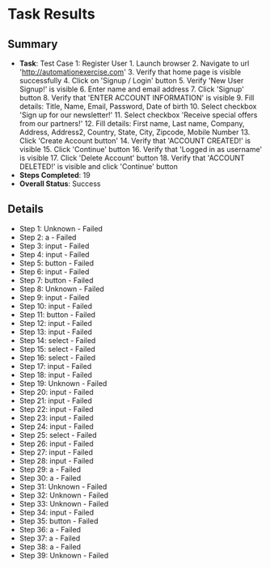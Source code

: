 
# Task Results

## Summary
- **Task**: Test Case 1: Register User 1. Launch browser 2. Navigate to url 'http://automationexercise.com' 3. Verify that home page is visible successfully 4. Click on 'Signup / Login' button 5. Verify 'New User Signup!' is visible 6. Enter name and email address 7. Click 'Signup' button 8. Verify that 'ENTER ACCOUNT INFORMATION' is visible 9. Fill details: Title, Name, Email, Password, Date of birth 10. Select checkbox 'Sign up for our newsletter!' 11. Select checkbox 'Receive special offers from our partners!' 12. Fill details: First name, Last name, Company, Address, Address2, Country, State, City, Zipcode, Mobile Number 13. Click 'Create Account button' 14. Verify that 'ACCOUNT CREATED!' is visible 15. Click 'Continue' button 16. Verify that 'Logged in as username' is visible 17. Click 'Delete Account' button 18. Verify that 'ACCOUNT DELETED!' is visible and click 'Continue' button
- **Steps Completed**: 19
- **Overall Status**: Success

## Details
- Step 1: Unknown - Failed
- Step 2: a - Failed
- Step 3: input - Failed
- Step 4: input - Failed
- Step 5: button - Failed
- Step 6: input - Failed
- Step 7: button - Failed
- Step 8: Unknown - Failed
- Step 9: input - Failed
- Step 10: input - Failed
- Step 11: button - Failed
- Step 12: input - Failed
- Step 13: input - Failed
- Step 14: select - Failed
- Step 15: select - Failed
- Step 16: select - Failed
- Step 17: input - Failed
- Step 18: input - Failed
- Step 19: Unknown - Failed
- Step 20: input - Failed
- Step 21: input - Failed
- Step 22: input - Failed
- Step 23: input - Failed
- Step 24: input - Failed
- Step 25: select - Failed
- Step 26: input - Failed
- Step 27: input - Failed
- Step 28: input - Failed
- Step 29: a - Failed
- Step 30: a - Failed
- Step 31: Unknown - Failed
- Step 32: Unknown - Failed
- Step 33: Unknown - Failed
- Step 34: input - Failed
- Step 35: button - Failed
- Step 36: a - Failed
- Step 37: a - Failed
- Step 38: a - Failed
- Step 39: Unknown - Failed

